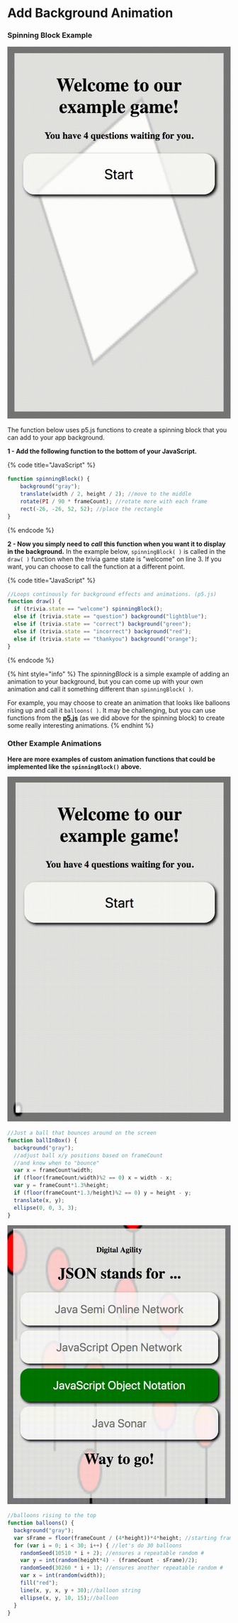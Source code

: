 # Add Background Animation

### Spinning Block Example

![spinningBlock\( \)](../../.gitbook/assets/spin.gif)

The function below uses p5.js functions to create a spinning block that you can add to your app background. 

**1 - Add the following function to the bottom of your JavaScript.**

{% code title="JavaScript" %}
```javascript
function spinningBlock() { 
    background("gray"); 
    translate(width / 2, height / 2); //move to the middle
    rotate(PI / 90 * frameCount); //rotate more with each frame
    rect(-26, -26, 52, 52); //place the rectangle
}
```
{% endcode %}

**2 - Now you simply need to** _**call**_ **this function when you want it to display in the background.** In the example below, `spinningBlock( )` is called in the `draw( )` function when the trivia game state is "welcome" on line 3. If you want, you can choose to call the function at a different point.

{% code title="JavaScript" %}
```javascript
//Loops continously for background effects and animations. (p5.js)
function draw() {
  if (trivia.state == "welcome") spinningBlock();
  else if (trivia.state == "question") background("lightblue");
  else if (trivia.state == "correct") background("green");
  else if (trivia.state == "incorrect") background("red");
  else if (trivia.state == "thankyou") background("orange");
}
```
{% endcode %}

{% hint style="info" %}
The _spinningBlock_ is a simple example of adding an animation to your background, but you can come up with your own animation and call it something different than `spinningBlock( )`.   
  
For example, you may choose to create an animation that looks like balloons rising up and call it `balloons( )`.  It may be challenging, but you can use functions from the [**p5.js**](https://p5js.org) \(as we did above for the spinning block\) to create some really interesting animations.
{% endhint %}

### Other Example Animations

**Here are more examples of custom animation functions that could be implemented like the `spinningBlock()` above.**

![ballInBox\( \)](../../.gitbook/assets/bounce.gif)

```javascript
//Just a ball that bounces around on the screen
function ballInBox() {
  background("gray");
  //adjust ball x/y positions based on frameCount
  //and know when to "bounce"
  var x = frameCount%width;
  if (floor(frameCount/width)%2 == 0) x = width - x;
  var y = frameCount*1.3%height;
  if (floor(frameCount*1.3/height)%2 == 0) y = height - y;
  translate(x, y);
  ellipse(0, 0, 3, 3);
}
```

![balloons\( \)](../../.gitbook/assets/balloons.gif)

```javascript
//balloons rising to the top
function balloons() {
  background("gray");
  var sFrame = floor(frameCount / (4*height))*4*height; //starting frame for looping
  for (var i = 0; i < 30; i++) { //let's do 30 balloons
    randomSeed(10510 * i + 2); //ensures a repeatable random #
    var y = int(random(height*4) - (frameCount - sFrame)/2);
    randomSeed(30260 * i + 1); //ensures another repeatable random #
    var x = int(random(width));
    fill("red");
    line(x, y, x, y + 30);//balloon string
    ellipse(x, y, 10, 15);//balloon
  }
}
```

